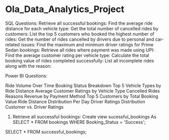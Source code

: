 # Ola_Data_Analytics_Project

SQL Questions:
Retrieve all successful bookings:
Find the average ride distance for each vehicle type:
Get the total number of cancelled rides by customers:
List the top 5 customers who booked the highest number of rides:
Get the number of rides cancelled by drivers due to personal and car-related issues:
Find the maximum and minimum driver ratings for Prime Sedan bookings:
Retrieve all rides where payment was made using UPI:
Find the average customer rating per vehicle type:
Calculate the total booking value of rides completed successfully:
List all incomplete rides along with the reason:


Power BI Questions:

Ride Volume Over Time
Booking Status Breakdown
Top 5 Vehicle Types by Ride Distance
Average Customer Ratings by Vehicle Type
Cancelled Rides Reasons
Revenue by Payment Method
Top 5 Customers by Total Booking Value
Ride Distance Distribution Per Day
Driver Ratings Distribution
Customer vs. Driver Ratings

1. Retrieve all successful bookings:
Create view sucessful_bookings As
SELECT * FROM bookings
WHERE Booking_Status = 'Success';

SELECT * FROM successful_bookings;

